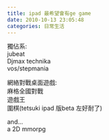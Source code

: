 ```yaml
---
title: ipad 最希望會有ge game
date: 2010-10-13 23:05:48
categories: 日常生活
---
```


獨佔系:  
 jubeat  
 Djmax technika  
 vos/stepmania

網絡對戰桌面遊戲:  
 麻格全國對戰  
 遊戲王  
 圍棋(tetsuki ipad 版beta 左好耐了)

and...  
 a 2D mmorpg